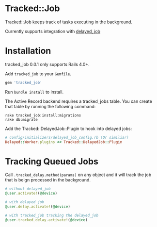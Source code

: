 Tracked::Job
============

[gem]: https://rubygems.org/gems/tracked_job

Tracked::Job keeps track of tasks executing in the background.

Currently supports integration with [delayed_job](https://github.com/collectiveidea/delayed_job/)


Installation
============
tracked_job 0.0.1 only supports Rails 4.0+.

Add `tracked_job` to your `Gemfile`.

```ruby
gem 'tracked_job'
```

Run `bundle install` to install.


The Active Record backend requires a tracked_jobs table. You can create that table by
running the following command:

    rake tracked_job:install:migrations
    rake db:migrate


Add the Tracked::DelayedJob::Plugin to hook into delayed jobs:

```ruby
# config/initializers/delayed_job_config.rb (Or similiar)
Delayed::Worker.plugins << Tracked::DelayedJob::Plugin
```

Tracking Queued Jobs
============
Call `.tracked_delay.method(params)` on any object and it will track the job that is beign processed in the background.

```ruby
# without delayed_job
@user.activate!(@device)

# with delayed_job
@user.delay.activate!(@device)

# with tracked_job tracking the delayed_job
@user.tracked_delay.activate!(@device)
```



